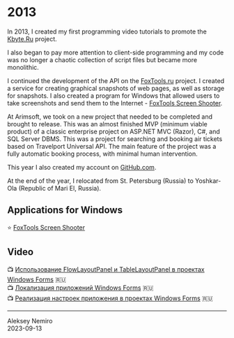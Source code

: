 # 2013

In 2013, I created my first programming video tutorials to promote the [Kbyte.Ru](../2010/assets/kbyte.md) project.

I also began to pay more attention to client-side programming and my code was no longer a chaotic collection of script files but became more monolithic.

I continued the development of the API on the [FoxTools.ru](../2012/assets/foxtools.md) project.
I created a service for creating graphical snapshots of web pages, as well as storage for snapshots.
I also created a program for Windows that allowed users to take screenshots and send them to the Internet - [FoxTools Screen Shooter](https://github.com/foxtools-ru/screen-shooter).

At Arimsoft, we took on a new project that needed to be completed and brought to release.
This was an almost finished MVP (minimum viable product) of a classic enterprise project on ASP.NET MVC (Razor), C#, and SQL Server DBMS.
This was a project for searching and booking air tickets based on Travelport Universal API.
The main feature of the project was a fully automatic booking process, with minimal human intervention.

This year I also created my account on [GitHub.com](https://github.com/alekseynemiro).

At the end of the year, I relocated from St. Petersburg (Russia) to Yoshkar-Ola (Republic of Mari El, Russia).

## Applications for Windows

:star: [FoxTools Screen Shooter](https://github.com/foxtools-ru/screen-shooter)

## Video

:tv: [Использование FlowLayoutPanel и TableLayoutPanel в проектах Windows Forms](https://www.youtube.com/watch?v=3Oma-JnirU8) :ru:  
:tv: [Локализация приложений Windows Forms](https://www.youtube.com/watch?v=oevqEXCyg3s) :ru:  
:tv: [Реализация настроек приложения в проектах Windows Forms](https://www.youtube.com/watch?v=_s_XSiRTL90) :ru:

---
Aleksey Nemiro  
2023-09-13
